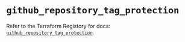 # `github_repository_tag_protection`

Refer to the Terraform Registory for docs: [`github_repository_tag_protection`](https://www.terraform.io/docs/providers/github/r/repository_tag_protection).
